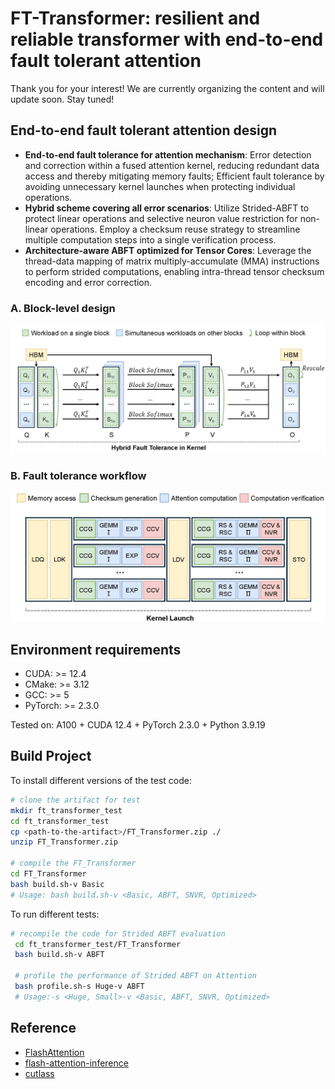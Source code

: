 # FT-Transformer: resilient and reliable transformer with end-to-end fault tolerant attention
Thank you for your interest! We are currently organizing the content and will update soon. Stay tuned!  

## End-to-end fault tolerant attention design
- **End-to-end fault tolerance for attention mechanism**: Error detection and correction within a fused attention kernel, reducing redundant data access and thereby mitigating memory faults; Efficient fault tolerance by avoiding unnecessary kernel launches when protecting individual operations.
- **Hybrid scheme covering all error scenarios**: Utilize Strided-ABFT to protect linear operations and selective neuron value restriction for non-linear operations. Employ a checksum reuse strategy to streamline multiple computation steps into a single verification process.
- **Architecture-aware ABFT optimized for Tensor Cores**: Leverage the thread-data mapping of matrix multiply-accumulate (MMA) instructions to perform strided computations, enabling intra-thread tensor checksum encoding and error correction.

### A. Block-level design 
<img src="./assets/ft-attn%20arch(e-to-e)_final_acm.png" width="700">

### B. Fault tolerance workflow
<img src="./assets/ft-attn%20workload(e-to-e)_acm.png" width="680">

## Environment requirements
- CUDA: >= 12.4
- CMake: >= 3.12
- GCC: >= 5
- PyTorch: >= 2.3.0 

Tested on: A100 + CUDA 12.4 + PyTorch 2.3.0 + Python 3.9.19

## Build Project
To install different versions of the test code:
```bash
# clone the artifact for test
mkdir ft_transformer_test
cd ft_transformer_test
cp <path-to-the-artifact>/FT_Transformer.zip ./
unzip FT_Transformer.zip

# compile the FT_Transformer
cd FT_Transformer
bash build.sh-v Basic
# Usage: bash build.sh-v <Basic, ABFT, SNVR, Optimized> 
```

To run different tests:
```bash
# recompile the code for Strided ABFT evaluation
 cd ft_transformer_test/FT_Transformer
 bash build.sh-v ABFT

 # profile the performance of Strided ABFT on Attention
 bash profile.sh-s Huge-v ABFT
 # Usage:-s <Huge, Small>-v <Basic, ABFT, SNVR, Optimized>
```

## Reference
- [FlashAttention](https://github.com/Dao-AILab/flash-attention)
- [flash-attention-inference](https://github.com/ShaYeBuHui01/flash_attention_inference)
- [cutlass](https://github.com/NVIDIA/cutlass)